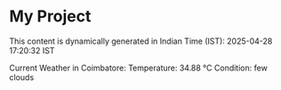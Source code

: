 # My Project

This content is dynamically generated in Indian Time (IST): 2025-04-28 17:20:32 IST


Current Weather in Coimbatore:
Temperature: 34.88 °C
Condition: few clouds
